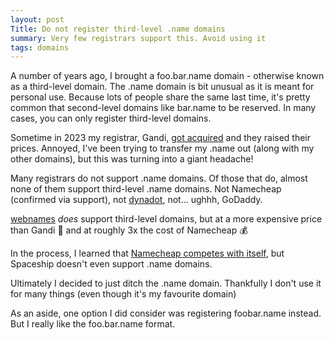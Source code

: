 ```yaml
---
layout: post
Title: Do not register third-level .name domains
summary: Very few registrars support this. Avoid using it
tags: domains
---
```


A number of years ago, I brought a foo.bar.name domain - otherwise known as a third-level domain. The .name domain is bit unusual as it is meant for personal use. Because lots of people share the same last time, it's pretty common that second-level domains like bar.name to be reserved. In many cases, you can only register third-level domains.

Sometime in 2023 my registrar, Gandi, [got acquired][1] and they raised their prices. Annoyed, I've been trying to transfer my .name out (along with my other domains), but this was turning into a giant headache!

Many registrars do not support .name domains. Of those that do, almost none of them support third-level .name domains. Not Namecheap (confirmed via support), not [dynadot][2], not... ughhh, GoDaddy.

[webnames][3] _does_ support third-level domains, but at a more expensive price than Gandi 🤷 and at roughly 3x the cost of Namecheap 💰

In the process, I learned that [Namecheap competes with itself](https://www.namecheap.com/about/press-releases/24-04-16/the-new-domain-registration-web-services-platform-spaceship-wants-to-help-shape-the-unseen-future-internet/), but Spaceship doesn't even support .name domains.

Ultimately I decided to just ditch the .name domain. Thankfully I don't use it for many things (even though it's my favourite domain)

As an aside, one option I did consider was registering foobar.name instead. But I really like the foo.bar.name format.

[1]: https://your.online/press-release/
[2]: https://www.dynadot.com/community/forums/f7-domain-name-help/how-to-transfer-name-domain-3891.html
[3]: https://www.webnames.ca/domain-registration/register-name-domain-names/default.aspx
